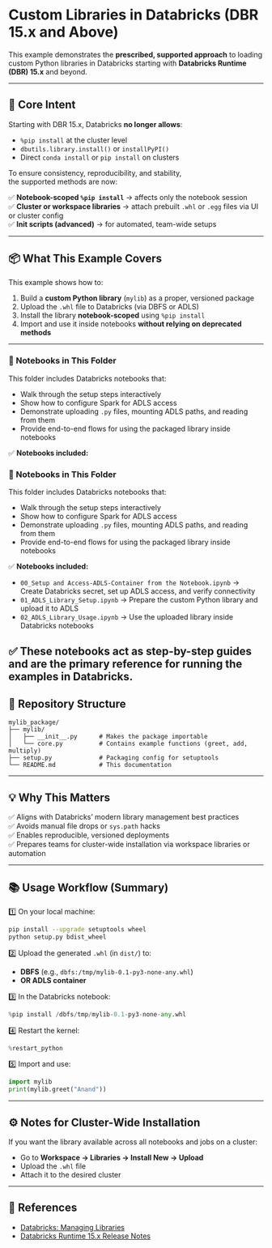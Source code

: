 # Custom Libraries in Databricks (DBR 15.x and Above)

This example demonstrates the **prescribed, supported approach** to loading custom Python libraries in Databricks starting with **Databricks Runtime (DBR) 15.x** and beyond.

---

## 🚀 Core Intent

Starting with DBR 15.x, Databricks **no longer allows**:
- `%pip install` at the cluster level  
- `dbutils.library.install()` or `installPyPI()`  
- Direct `conda install` or `pip install` on clusters

To ensure consistency, reproducibility, and stability,  
the supported methods are now:

✅ **Notebook-scoped `%pip install`** → affects only the notebook session  
✅ **Cluster or workspace libraries** → attach prebuilt `.whl` or `.egg` files via UI or cluster config  
✅ **Init scripts (advanced)** → for automated, team-wide setups

---

## 📦 What This Example Covers

This example shows how to:
1. Build a **custom Python library** (`mylib`) as a proper, versioned package  
2. Upload the `.whl` file to Databricks (via DBFS or ADLS)  
3. Install the library **notebook-scoped** using `%pip install`  
4. Import and use it inside notebooks **without relying on deprecated methods**

---
### 📔 Notebooks in This Folder

This folder includes Databricks notebooks that:
- Walk through the setup steps interactively  
- Show how to configure Spark for ADLS access  
- Demonstrate uploading `.py` files, mounting ADLS paths, and reading from them  
- Provide end-to-end flows for using the packaged library inside notebooks

✅ **Notebooks included:**
### 📔 Notebooks in This Folder

This folder includes Databricks notebooks that:
- Walk through the setup steps interactively  
- Show how to configure Spark for ADLS access  
- Demonstrate uploading `.py` files, mounting ADLS paths, and reading from them  
- Provide end-to-end flows for using the packaged library inside notebooks

✅ **Notebooks included:**
- `00_Setup and Access-ADLS-Container from the Notebook.ipynb` → Create Databricks secret, set up ADLS access, and verify connectivity  
- `01_ADLS_Library_Setup.ipynb` → Prepare the custom Python library and upload it to ADLS  
- `02_ADLS_Library_Usage.ipynb` → Use the uploaded library inside Databricks notebooks


✅ These notebooks act as **step-by-step guides** and are the primary reference for running the examples in Databricks.
---

## 📁 Repository Structure

```text
mylib_package/
├── mylib/
│   ├── __init__.py      # Makes the package importable
│   └── core.py          # Contains example functions (greet, add, multiply)
├── setup.py             # Packaging config for setuptools
└── README.md            # This documentation
```

---

## 💡 Why This Matters

✅ Aligns with Databricks’ modern library management best practices  
✅ Avoids manual file drops or `sys.path` hacks  
✅ Enables reproducible, versioned deployments  
✅ Prepares teams for cluster-wide installation via workspace libraries or automation

---

## 📚 Usage Workflow (Summary)

1️⃣ On your local machine:
```bash
pip install --upgrade setuptools wheel
python setup.py bdist_wheel
```

2️⃣ Upload the generated `.whl` (in `dist/`) to:
- **DBFS** (e.g., `dbfs:/tmp/mylib-0.1-py3-none-any.whl`)  
- **OR ADLS container**

3️⃣ In the Databricks notebook:
```python
%pip install /dbfs/tmp/mylib-0.1-py3-none-any.whl
```

4️⃣ Restart the kernel:
```python
%restart_python
```

5️⃣ Import and use:
```python
import mylib
print(mylib.greet("Anand"))
```

---

## ⚙️ Notes for Cluster-Wide Installation

If you want the library available across all notebooks and jobs on a cluster:
- Go to **Workspace → Libraries → Install New → Upload**
- Upload the `.whl` file
- Attach it to the desired cluster

---

## 🔗 References

- [Databricks: Managing Libraries](https://learn.microsoft.com/en-us/azure/databricks/libraries/object-storage-libraries)
- [Databricks Runtime 15.x Release Notes](https://docs.databricks.com/release-notes/runtime/15.x.html)
